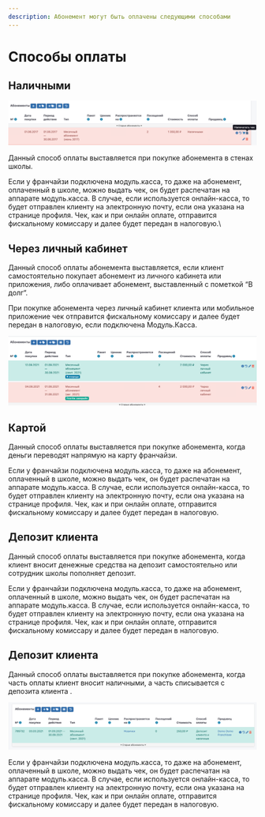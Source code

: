 ```yaml
---
description: Абонемент могут быть оплачены следующими способами
---
```


# Способы оплаты

## Наличными

![](<../.gitbook/assets/image (15).png>)

Данный способ оплаты выставляется при покупке абонемента в стенах школы.

Если у франчайзи подключена модуль.касса, то даже на абонемент, оплаченный в школе, можно выдать чек, он будет распечатан на аппарате модуль.касса. В случае, если используется онлайн-касса, то будет отправлен клиенту на электронную почту, если она указана на странице профиля. Чек, как и при онлайн оплате, отправится фискальному комиссару и далее будет передан в налоговую.\


## Через личный кабинет

Данный способ оплаты абонемента выставляется, если клиент самостоятельно покупает абонемент из личного кабинета или приложения, либо оплачивает абонемент, выставленный с пометкой “В долг“.

При покупке абонемента через личный кабинет клиента или мобильное приложение чек отправится фискальному комиссару и далее будет передан в налоговую, если подключена Модуль.Касса.

![](<../.gitbook/assets/image (16).png>)

## Картой

Данный способ оплаты выставляется при покупке абонемента, когда деньги переводят напрямую на карту франчайзи.

Если у франчайзи подключена модуль.касса, то даже на абонемент, оплаченный в школе, можно выдать чек, он будет распечатан на аппарате модуль.касса. В случае, если используется онлайн-касса, то будет отправлен клиенту на электронную почту, если она указана на странице профиля. Чек, как и при онлайн оплате, отправится фискальному комиссару и далее будет передан в налоговую.

## Депозит клиента

Данный способ оплаты выставляется при покупке абонемента, когда клиент вносит денежные средства на депозит самостоятельно или сотрудник школы пополняет депозит.

Если у франчайзи подключена модуль.касса, то даже на абонемент, оплаченный в школе, можно выдать чек, он будет распечатан на аппарате модуль.касса. В случае, если используется онлайн-касса, то будет отправлен клиенту на электронную почту, если она указана на странице профиля. Чек, как и при онлайн оплате, отправится фискальному комиссару и далее будет передан в налоговую.

## Депозит клиента

Данный способ оплаты выставляется при покупке абонемента, когда часть оплаты клиент вносит наличными, а часть списывается с депозита клиента .

![](<../.gitbook/assets/image (17).png>)

Если у франчайзи подключена модуль.касса, то даже на абонемент, оплаченный в школе, можно выдать чек, он будет распечатан на аппарате модуль.касса. В случае, если используется онлайн-касса, то будет отправлен клиенту на электронную почту, если она указана на странице профиля. Чек, как и при онлайн оплате, отправится фискальному комиссару и далее будет передан в налоговую.
